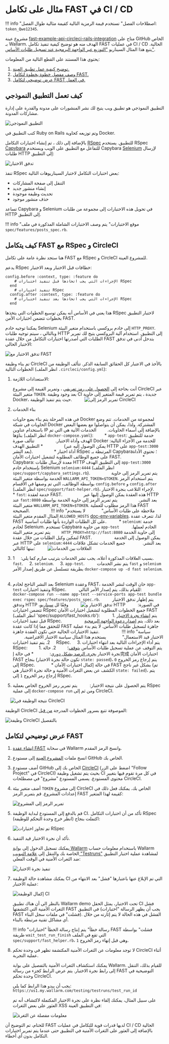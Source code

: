 [img-demo-app]: ../../../images/fast/poc/common/examples/demo-app.png
[img-testing-flow]: ../../../images/fast/poc/en/examples/testing-flow.png
[img-testing-flow-fast]: ../../../images/fast/poc/en/examples/testing-flow-fast.png
[img-services-relations]: ../../../images/fast/poc/common/examples/api-services-relations.png
[img-test-traffic-flow]: ../../../images/fast/poc/en/examples/test-traffic-flow.png

[img-cci-pass-token]: ../../../images/fast/poc/common/examples/circleci/pass-token.png
[img-cci-pass-results]: ../../../images/fast/poc/common/examples/circleci/pass-results.png
[img-cci-workflow]: ../../../images/fast/poc/en/examples/circleci/api-workflow.png

[img-cci-demo-pass-token]: ../../../images/fast/poc/common/examples/circleci/demo-pass-token.png
[img-cci-demo-rspec-tests]: ../../../images/fast/poc/common/examples/circleci/api-demo-rspec-tests.png
[img-cci-demo-testrun]: ../../../images/fast/poc/common/examples/circleci/demo-testrun.png
[img-cci-demo-tests-failed]: ../../../images/fast/poc/common/examples/circleci/demo-tests-failed.png
[img-cci-demo-vuln-details]: ../../../images/fast/poc/common/examples/circleci/demo-vuln-details.png

[doc-env-variables]: ../../operations/env-variables.md
[doc-testrun-steps]: ../../operations/internals.md#test-run-execution-flow-baseline-requests-recording-takes-place
[doc-testrun-creation]: ../node-deployment.md#creating-a-test-run
[doc-get-token]: ../../operations/create-node.md
[doc-stopping-recording]: ../stopping-recording.md
[doc-waiting-for-tests]: ../waiting-for-tests.md
[doc-node-ready-for-recording]: ../node-deployment.md#creating-a-test-run

[link-api-recoding-mode]: ../integration-overview-api.md#deployment-via-the-api-when-baseline-requests-recording-takes-place

[link-example-project]: https://github.com/wallarm/fast-example-api-circleci-rails-integration
[link-rspec]: https://rspec.info/
[link-capybara]: https://github.com/teamcapybara/capybara
[link-selenium]: https://www.seleniumhq.org/
[link-docker-compose-build]: https://docs.docker.com/compose/reference/build/
[link-circleci]: https://circleci.com/

[link-wl-portal]: https://us1.my.wallarm.com
[link-wl-portal-testrun-tab]: https://us1.my.wallarm.com/testing/?status=running

[anchor-project-description]: #how-the-sample-application-works
[anchor-cci-integration-description]: #how-fast-integrates-with-rspec-and-circleci
[anchor-cci-integration-demo]: #demo-of-the-fast-integration

# مثال على تكامل FAST في CI / CD

!!! info "اصطلاحات الفصل"
    تستخدم قيمة الرمزية التالية كقيمة مثالية طوال الفصل: `token_Qwe12345`.

مشروع عينة [fast-example-api-circleci-rails-integration][link-example-project] متاح على GitHub الخاص بـ Wallarm. الهدف منه هو توضيح كيفية تنفيذ تكامل FAST في عمليات CI / CD الحالية. يتبع هذا المثال السيناريو ["التوزيع عبر الواجهة البرمجية عند تسجيل طلبات الأساس"][link-api-recoding-mode].

يحتوي هذا المستند على القطع التالية من المعلومات:
1. [توضيح كيفية عمل تطبيق العينة.][anchor-project-description]
2. [وصف مفصل خطوة بخطوة لتكامل FAST.][anchor-cci-integration-description]
3. [عرض توضيحي لتكامل FAST في العمل.][anchor-cci-integration-demo]

##  كيف تعمل التطبيق النموذجي

التطبيق النموذجي هو تطبيق ويب يتيح لك نشر المنشورات على مدونة والقدرة على إدارة مشاركات المدونة.

![التطبيق النموذجي][img-demo-app]

كتب التطبيق في Ruby on Rails وتم توزيعه كحاوية Docker.

بالإضافة إلى ذلك ، تم إنشاء اختبارات التكامل [RSpec][link-rspec] للتطبيق. يستخدم RSpec [Capybara][link-capybara] للتفاعل مع التطبيق على الويب ويستخدم Capybara [Selenium][link-selenium] لإرسال طلبات HTTP إلى التطبيق:

![تدفق الاختبار][img-testing-flow]

تنفذ RSpec بعض اختبارات التكامل لاختبار السيناريوهات التالية:
* التنقل إلى صفحة المشاركات
* إنشاء منشور جديد
* تحديث وظيفة موجودة
* حذف منشور موجود

تساعد Capybara و Selenium في تحويل هذه الاختبارات إلى مجموعة من طلبات HTTP إلى التطبيق.

!!! info "موقع الاختبارات"
    يتم وصف الاختبارات الشاملة المذكورة في ملف `spec/features/posts_spec.rb`.

##  كيف يتكامل FAST مع RSpec و CircleCI

هنا ستجد نظرة عامة على تكامل FAST مع RSpec و CircleCI للمشروع العينة.

يدعم RSpec خطافات قبل الاختبار وبعد الاختبار:

```
config.before :context, type: :feature do
    # الإجراءات التي يجب اتخاذها قبل تنفيذ اختبارات RSpec
  end
    # تنفيذ اختبارات RSpec
  config.after :context, type: :feature do
    # الإجراءات التي يجب اتخاذها بعد تنفيذ اختبارات RSpec
  end
```

هذا يعني في الأساس أنه يمكن توسيع الخطوات التي يتخذها RSpec لاختبار التطبيق بخطوات تتضمن اختبارات الأمن FAST.

يمكننا توجيه خادم Selenium إلى خادم بروكسي باستخدام متغير البيئة `HTTP_PROXY`. وبالتالي ، سيتم توجيه طلبات HTTP إلى التطبيق. استخدام آلية البروكسي يتيح لك تمرير الطلبات التي أصدرتها اختبارات التكامل من خلال عقدة FAST بتدخل أدنى في تدفق الاختبار الحالي:

![تدفق الاختبار مع FAST][img-testing-flow-fast]

تم بناء وظيفة CircleCI بالأخذ في الاعتبار كل الحقائق السابقة الذكر. تتألف الوظيفة من الخطوات التالية (انظر الملف `.circleci/config.yml`):

1.  الاستعدادات اللازمة:

     أنت بحاجة إلى [الحصول على رمز تعريفي][doc-get-token] ، وتمرير القيمة إلى مشروع CircleCI عبر متغير البيئة `TOKEN`.
بعد وجود وظيفة CI جديدة ، يتم تمرير قيمة المتغير إلى حاوية Docker، حيث يتم تنفيذ الوظيفة.
   
     ![تمرير الرمز إلى CircleCI][img-cci-pass-token]
    
2.  بناء الخدمات
    
    في هذه المرحلة يتم بناء بضع حاويات Docker لمجموعة من الخدمات. تتم وضع الحاويات في شبكة Docker المشتركة. ولذا، يمكن أن يتواصلوا مع بعضها البعض باستخدام عناوين IP بالإضافة إلى أسماء الحاويات.
   
    الخدمات الآتية هي التي تم بناؤها (انظر الملف `docker-compose.yaml`):
   
    * `app-test`: خدمة للتطبيق الهدف وأداة الاختبار.
       
        تتألف صورة Docker للخدمة من الأجزاء التالية:
       
        * التطبيق الهدف (يمكن الوصول إليه عبر HTTP على `app-test:3000` بعد النشر).
       
        * أداة اختبار RSpec المرتبطة بـ Capybara؛ تحتوي الأداة على جميع الوظائف المطلوبة لتشغيل اختبارات الأمان FAST.
       
        * Capybara: معدة لإرسال طلبات HTTP إلى التطبيق الهدف `app-test:3000` بإستخدام خادم Selenium `selenium:4444` (انظر الملف `spec/support/capybara_settings.rb`).
       
        يتم تمرير الرمز إلى حاوية الخدمة بواسطة متغير البيئة `WALLARM_API_TOKEN=$TOKEN`. يتم استخدام الرمز بواسطة الوظائف، التي تم وصفها في الأقسام `config.before` و `config.after` (انظر الملف `spec/support/fast-helper.rb`)، لإجراء التلاعب بنجرة الاختبار.
   
    * `fast`: خدمة لعقدة FAST.
       
        هذه العقدة يمكن الوصول إليها عبر HTTP عند `fast:8080` بعد النشر. 
       
        يتم تمرير الرمز إلى حاوية الخدمة بواسطة متغير البيئة `WALLARM_API_TOKEN=$TOKEN`. هذا الرمز مطلوب للعملية FAST الصحيحة.
       
        !!! info "ملاحظة على طلبات الأساس"
            لا يستخدم المثال المقدم متغير البيئة `ALLOWED_HOSTS` [doc-env-variables]. لذا، تتعرف عقدة FAST على كل الطلبات الواردة بأنها طلبات أساسية.
    
    * `selenium`: خدمة لخادم Selenium. تستخدم Capybara من حاوية `app-test` الخادم لعملها.
        
        يتم تمرير متغير البيئة `HTTP_PROXY=http://fast:8080` إلى حاوية الخدمة لتمكين وكيل الطلبات من خلال عقدة FAST.
        
        يمكن الوصول إلى الخدمة عبر HTTP على `selenium:4444` بعد النشر.
        
    جميع الخدمات تشكل علاقات بينها كالتالي:
    
    ![العلاقات بين الخدمات][img-services-relations]
    
3.  بسبب العلاقات المذكورة أعلاه، يجب نشر الخدمات بترتيب صارم كما يلي:
    1.  `fast`.
    2.  `selenium`.
    3.  `app-test`.
    
    يتم نشر الخدمات `fast` و `selenium` بطريقة تتسلسل عن طريق إصدار الأمر `docker-compose up -d fast selenium`.
    
4.  بعد النشر الناجح لخادم Selenium وعقدة FAST، حان الوقت لنشر الخدمة `app-test` وتنفيذ اختبارات RSpec.
    
    للقيام بذلك، يتم إصدار الأمر التالي:
    
    `docker-compose run --name app-test --service-ports app-test bundle exec rspec spec/features/posts_spec.rb`.
    
    يتم إظهار تدفق الاختبار وتدفق HTTP في الصورة:
    
    ![تدفق الاختبار و HTTP][img-test-traffic-flow]
    
    وفقًا لل [سيناريو][link-api-recoding-mode]، تتضمن اختبارات RSpec جميع الخطوات المطلوبة لتشغيل اختبارات الأمان FAST (انظر الملف 'spec/support/fast_hooks.rb'):
    
    1.  يتم [إنشاء نجرة الاختبار][doc-testrun-creation] قبل تنفيذ اختبارات RSpec.
        
        بعد ذلك، يتم [اصدار دعوة الواجهة البرمجية][doc-node-ready-for-recording] للتحقق مما إذا كانت عقدة FAST جاهزة لتسجيل طلبات الأساس. لا يتم بدء عملية تنفيذ الاختبارات الحالية حتى تكون العقدة جاهزة.
        
        !!! info "سياسة الاختبار قيد الاستعمال"
            يستخدم هذا المثال سياسة الاختبار الافتراضية.
        
    2.  يتم تنفيذ اختبارات RSpec.
    3.  يتم أداء الإجراءات التالية بعد انتهاء اختبارات RSpec:
        1.  يتم التوقف عن عملية تسجيل طلبات الأساس [يتوقف][doc-stopping-recording]؛ 
        2.  حالة نجرة الاختبار [يجرى الرصد بشكل دوري][doc-waiting-for-tests]:
            * في حالة إ完成 اختبارات الأمان FAST بنجاح (تكون حالة نجرة الاختبار `state: passed`)، يتم إرجاع رمز الخروج `0` إلى RSpec.
            * في حالة إكمال اختبارات الأمان FAST بشكل غير ناجح (تم الكشف عن بعض الثغرات الأمنية و حالة نجرة الاختبار هي `state: failed`)، يتم إرجاع رمز الخروج `1` إلى RSpec.
    
5.  يتم الحصول على نتيجة الاختبار:
    
    يتم تمرير رمز الخروج الخاص بعملية RSpec إلى عملية `docker-compose run` ومن ثم إلى CircleCI.    
    
    ![نتيجة الوظيفة في CircleCI][img-cci-pass-results]

الوظيفة CircleCI الموصوفة تتبع بسرور الخطوات المدرجة [من قبل][link-api-recoding-mode]:

![وظيفة CircleCI بالتفصيل][img-cci-workflow]

##  عرض توضيحي لتكامل FAST

1.  [إنشاء عقدة FAST][doc-get-token] في سحابة Wallarm وانسخ الرمز المقدم.
2.  انسخ ملفات [المشروع العينة][link-example-project] إلى مستودع GitHub الخاص بك.
3.  أضف مستودع GitHub الخاص بك إلى [CircleCI][link-circleci] (اضغط على الزر "Follow Project" في CircleCI) بحيث يتم تشغيل وظيفة CI في كل مرة تقوم فيها بتغيير محتوى المستودع. يسمى المستودع "مشروع" في مصطلحات CircleCI.
4.  أضف متغير بيئة `TOKEN` إلى مشروع CircleCI الخاص بك. يمكنك فعل ذلك في إعدادات المشروع. قم بتمرير الرمز FAST كقيمة لهذا المتغير:
    
    ![تمرير الرمز إلى المشروع][img-cci-demo-pass-token]
    
5.  قم بالدفع إلى المستودع لبداية الوظيفة CI. تأكد من أن اختبارات التكامل RSpec اكتملت بنجاح (انظر خرج وحدة التحكم للوظيفة):
    
    ![تم تجاوز اختبارات RSpec][img-cci-demo-rspec-tests]
    
6.  تأكد أن نجرة الاختبار قيد التنفيذ.
    
    يمكنك تسجيل الدخول إلى [بوابة Wallarm][link-wl-portal] باستخدام معلومات حساب Wallarm الخاصة بك والتنقل إلى [علامة التبويب "Testruns"][link-wl-portal-testrun-tab] لمشاهدة عملية اختبار التطبيق ضد الثغرات الأمنية في الوقت الفعلي:
    
    ![تنفيذ نجرة الاختبار][img-cci-demo-testrun]
    
7.  يمكنك مشاهدة حالة الوظيفة CI التي تم الإبلاغ عنها باعتبارها "فشل" بعد الانتهاء من عملية الاختبار:
    
    ![إكمال الوظيفة CI][img-cci-demo-tests-failed]
    
    بالنظر الى أن هناك تطبيق Wallarm demo تحت الاختبار، يمثل الحقل CI فشل الثغرات الأمنية التي اكتشفتها FAST في التطبيق (يجب أن يظهر الرسالة "اختبارات FAST فشلت" في ملفات سجل البناء). الفشل في هذه الحالة لا يتم إثارته من خلال أي مشاكل تقنية مرتبطة بالبناء.
    
    !!! info "رسالة خطأ"
        يتم إنتاج رسالة الخطأ "اختبارات FAST فشلت" بواسطة طريقة `wait_test_run_finish` التي تقع في الملف `spec/support/fast_helper.rb`، وهي قبل إنهاء رمز الخروج `1`.

8.  لا توجد معلومات عن الثغرات الأمنية المكتشفة تظهر في وحدة تحكم CircleCI أثناء عملية التجربة. 

    يمكنك استكشاف الثغرات الأمنية بالتفصيل على بوابة Wallarm. للقيام بذلك، التنقل إلى رابط نجرة الاختبار. يتم عرض الرابط كجزء من رسالة FAST التوضيحية في وحدة تحكم CircleCI.
    
    يجب أن يبدو هذا الرابط كما يلي:
    `https://us1.my.wallarm.com/testing/testruns/test_run_id`    
    
    على سبيل المثال، يمكنك إلقاء نظرة على نجرة الاختبار المكتملة لاكتشاف أنه تم العثور على بعض الثغرات XSS في التطبيق العينة:
    
    ![معلومات مفصلة عن الثغرة][img-cci-demo-vuln-details]
    
للختام، تم التوضيح أن FAST لديها قدرات قوية للتكامل في عمليات CI / CD الحالية بالإضافة إلى العثور على الثغرات الأمنية في التطبيق حتى عندما يتم تمرير اختبارات التكامل بدون أي أخطاء.